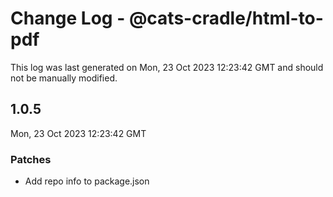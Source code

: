 # Change Log - @cats-cradle/html-to-pdf

This log was last generated on Mon, 23 Oct 2023 12:23:42 GMT and should not be manually modified.

## 1.0.5
Mon, 23 Oct 2023 12:23:42 GMT

### Patches

- Add repo info to package.json

